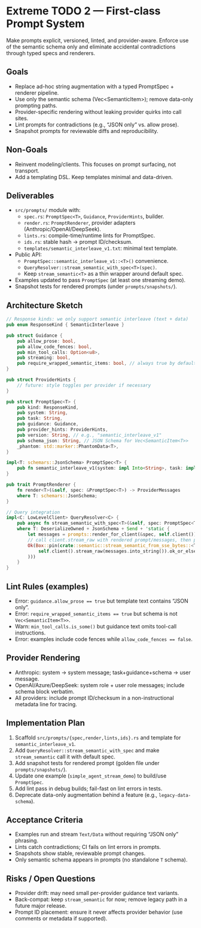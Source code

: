 # Extreme TODO 2 — First-class Prompt System

Make prompts explicit, versioned, linted, and provider-aware. Enforce use of the semantic schema only and eliminate accidental contradictions through typed specs and renderers.

## Goals

- Replace ad-hoc string augmentation with a typed PromptSpec + renderer pipeline.
- Use only the semantic schema (Vec<SemanticItem<T>>); remove data-only prompting paths.
- Provider-specific rendering without leaking provider quirks into call sites.
- Lint prompts for contradictions (e.g., “JSON only” vs. allow prose).
- Snapshot prompts for reviewable diffs and reproducibility.

## Non-Goals

- Reinvent modeling/clients. This focuses on prompt surfacing, not transport.
- Add a templating DSL. Keep templates minimal and data-driven.

## Deliverables

- `src/prompts/` module with:
  - `spec.rs`: `PromptSpec<T>`, `Guidance`, `ProviderHints`, builder.
  - `render.rs`: `PromptRenderer`, provider adapters (Anthropic/OpenAI/DeepSeek).
  - `lints.rs`: compile-time/runtime lints for PromptSpec.
  - `ids.rs`: stable hash → prompt ID/checksum.
  - `templates/semantic_interleave_v1.txt`: minimal text template.
- Public API:
  - `PromptSpec::semantic_interleave_v1::<T>()` convenience.
  - `QueryResolver::stream_semantic_with_spec<T>(spec)`.
  - Keep `stream_semantic<T>` as a thin wrapper around default spec.
- Examples updated to pass `PromptSpec` (at least one streaming demo).
- Snapshot tests for rendered prompts (under `prompts/snapshots/`).

## Architecture Sketch

```rust
// Response kinds: we only support semantic interleave (text + data)
pub enum ResponseKind { SemanticInterleave }

pub struct Guidance {
    pub allow_prose: bool,
    pub allow_code_fences: bool,
    pub min_tool_calls: Option<u8>,
    pub streaming: bool,
    pub require_wrapped_semantic_items: bool, // always true by default
}

pub struct ProviderHints {
    // future: style toggles per provider if necessary
}

pub struct PromptSpec<T> {
    pub kind: ResponseKind,
    pub system: String,
    pub task: String,
    pub guidance: Guidance,
    pub provider_hints: ProviderHints,
    pub version: String, // e.g., "semantic_interleave_v1"
    pub schema_json: String, // JSON Schema for Vec<SemanticItem<T>>
    _phantom: std::marker::PhantomData<T>,
}

impl<T: schemars::JsonSchema> PromptSpec<T> {
    pub fn semantic_interleave_v1(system: impl Into<String>, task: impl Into<String>) -> Self { /* build with defaults */ }
}

pub trait PromptRenderer {
    fn render<T>(&self, spec: &PromptSpec<T>) -> ProviderMessages
    where T: schemars::JsonSchema;
}

// Query integration
impl<C: LowLevelClient> QueryResolver<C> {
    pub async fn stream_semantic_with_spec<T>(&self, spec: PromptSpec<T>) -> Result<Pin<Box<dyn Stream<Item = Result<SemanticItem<T>, QueryResolverError>> + Send>>, QueryResolverError>
    where T: DeserializeOwned + JsonSchema + Send + 'static {
        let messages = prompts::render_for_client(&spec, self.client());
        // call client.stream_raw with rendered prompt/messages, then parse:
        Ok(Box::pin(crate::semantic::stream_semantic_from_sse_bytes::<T>(
            self.client().stream_raw(messages.into_string()).ok_or_else(/* … */)?
        )))
    }
}
```

## Lint Rules (examples)

- Error: `guidance.allow_prose == true` but template text contains “JSON only”.
- Error: `require_wrapped_semantic_items == true` but schema is not `Vec<SemanticItem<T>>`.
- Warn: `min_tool_calls.is_some()` but guidance text omits tool-call instructions.
- Error: examples include code fences while `allow_code_fences == false`.

## Provider Rendering

- Anthropic: system → system message; task+guidance+schema → user message.
- OpenAI/Azure/DeepSeek: system role + user role messages; include schema block verbatim.
- All providers: include prompt ID/checksum in a non-instructional metadata line for tracing.

## Implementation Plan

1) Scaffold `src/prompts/{spec,render,lints,ids}.rs` and template for `semantic_interleave_v1`.
2) Add `QueryResolver::stream_semantic_with_spec` and make `stream_semantic` call it with default spec.
3) Add snapshot tests for rendered prompt (golden file under `prompts/snapshots/`).
4) Update one example (`simple_agent_stream_demo`) to build/use `PromptSpec`.
5) Add lint pass in debug builds; fail-fast on lint errors in tests.
6) Deprecate data-only augmentation behind a feature (e.g., `legacy-data-schema`).

## Acceptance Criteria

- Examples run and stream `Text/Data` without requiring “JSON only” phrasing.
- Lints catch contradictions; CI fails on lint errors in prompts.
- Snapshots show stable, reviewable prompt changes.
- Only semantic schema appears in prompts (no standalone `T` schema).

## Risks / Open Questions

- Provider drift: may need small per-provider guidance text variants.
- Back-compat: keep `stream_semantic` for now; remove legacy path in a future major release.
- Prompt ID placement: ensure it never affects provider behavior (use comments or metadata if supported).

